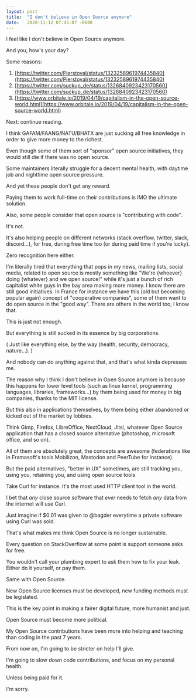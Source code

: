 ```yaml
---
layout: post
title:  "I don't believe in Open Source anymore"
date:   2020-11-12 07:45:07 -0600
---
```


I feel like I don't believe in Open Source anymore.

And you, how's your day?

Some reasons:

1. [https://twitter.com/Pierstoval/status/1323258961974435840](https://twitter.com/Pierstoval/status/1323258961974435840)
2. [https://twitter.com/suckup_de/status/1326840923423170560](https://twitter.com/suckup_de/status/1326840923423170560)
3. [https://www.orbitale.io/2019/04/19/capitalism-in-the-open-source-world.html](https://www.orbitale.io/2019/04/19/capitalism-in-the-open-source-world.html)

Next: continue reading.

I think GAFAM/FAANG/NATU/BHATX are just sucking all free knowledge in order to give more money to the richest.

Even though some of them sort of "sponsor" open source initiatives, they would still die if there was no open source.

Some maintainers literally struggle for a decent mental health, with daytime job and nighttime open source pressure.

And yet these people don't get any reward.

Paying them to work full-time on their contributions is IMO the ultimate solution.

Also, some people consider that open source is "contributing with code".

It's not.

It's also helping people on different networks (stack overflow, twitter, slack, discord...), for free, during free time too (or during paid time if you're lucky).

Zero recognition here either.

I'm literally tired that everything that pops in my news, mailing lists, social media, related to open source is mostly something like "We're {whoever} doing {whatever} and we open source!" while it's just a bunch of rich capitalist white guys in the bay area making more money.
I know there are still good initiatives. In France for instance we have this (old but becoming popular again) concept of "cooperative companies", some of them want to do open source in the "good way". There are others in the world too, I know that.

This is just not enough.

But everything is still sucked in its essence by big corporations.

( Just like everything else, by the way (health, security, democracy, nature...). )

And nobody can do anything against that, and that's what kinda depresses me.

The reason why I think I don't believe in Open Source anymore is because this happens for lower level tools (such as linux kernel, programming languages, libraries, frameworks...) by them being used for money in big companies, thanks to the MIT license.

But this also in applications themselves, by them being either abandoned or kicked out of the market by lobbies.

Think Gimp, Firefox, LibreOffice, NextCloud, Jitsi, whatever Open Source application that has a closed source alternative (photoshop, microsoft office, and so on).

All of them are absolutely great, the concepts are awesome (federations like in Framasoft's tools Mobilizon, Mastodon and PeerTube for instance).

But the paid alternatives, "better in UX" sometimes, are still tracking you, using you, retaining you, and using open source tools

Take Curl for instance. It's the most used HTTP client tool in the world.

I bet that *any* close source software that *ever* needs to fetch *any* data from the internet will use Curl.

Just imagine if $0.01 was given to @bagder everytime a private software using Curl was sold.

That's what makes me think Open Source is no longer sustainable.

Every question on StackOverflow at some point is support someone asks for free.

You wouldn't call your plumbing expert to ask them how to fix your leak.
Either do it yourself, or pay them.

Same with Open Source.

New Open Source licenses must be developed, new funding methods must be legislated.

This is the key point in making a fairer digital future, more humanist and just.

Open Source must become more political.

My Open Source contributions have been more into helping and teaching than coding in the past 7 years.

From now on, I'm going to be stricter on help I'll give.

I'm going to slow down code contributions, and focus on my personal health.

Unless being paid for it.

I'm sorry.
